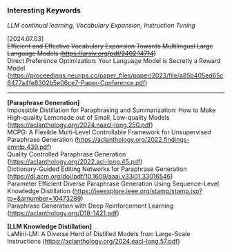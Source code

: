 ### Interesting Keywords
_LLM continual learning, Vocabulary Expansion, Instruction Tuning_

[2024.07.03]   
~~Efficient and Effective Vocabulary Expansion Towards Multilingual Large Language Models (https://arxiv.org/pdf/2402.14714)~~   
Direct Preference Optimization: Your Language Model is Secretly a Reward Model (https://proceedings.neurips.cc/paper_files/paper/2023/file/a85b405ed65c6477a4fe8302b5e06ce7-Paper-Conference.pdf)   

--------------------------------------------   
**[Paraphrase Generation]**   
Impossible Distillation for Paraphrasing and Summarization: How to Make High-quality Lemonade out of Small, Low-quality Models (https://aclanthology.org/2024.naacl-long.250.pdf)   
MCPG: A Flexible Multi-Level Controllable Framework for Unsupervised Paraphrase Generation (https://aclanthology.org/2022.findings-emnlp.439.pdf)   
Quality Controlled Paraphrase Generation (https://aclanthology.org/2022.acl-long.45.pdf)   
Dictionary-Guided Editing Networks for Paraphrase Generation (https://dl.acm.org/doi/pdf/10.1609/aaai.v33i01.33016546)    
Parameter Efficient Diverse Paraphrase Generation Using Sequence-Level Knowledge Distillation (https://ieeexplore.ieee.org/stamp/stamp.jsp?tp=&arnumber=10473289)   
Paraphrase Generation with Deep Reinforcement Learning (https://aclanthology.org/D18-1421.pdf)   

**[LLM Knowledge Distillation]**   
LaMini-LM: A Diverse Herd of Distilled Models from Large-Scale Instructions (https://aclanthology.org/2024.eacl-long.57.pdf)   
